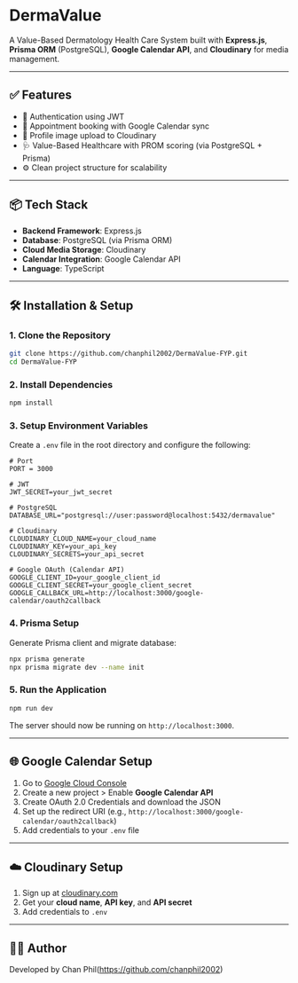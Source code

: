# DermaValue

A Value-Based Dermatology Health Care System built with **Express.js**, **Prisma ORM** (PostgreSQL), **Google Calendar API**, and **Cloudinary** for media management.

---

## ✅ Features

- 🔐 Authentication using JWT
- 📅 Appointment booking with Google Calendar sync
- 📸 Profile image upload to Cloudinary
- 🩺 Value-Based Healthcare with PROM scoring (via PostgreSQL + Prisma)
- ⚙️ Clean project structure for scalability

---

## 📦 Tech Stack

- **Backend Framework**: Express.js
- **Database**: PostgreSQL (via Prisma ORM)
- **Cloud Media Storage**: Cloudinary
- **Calendar Integration**: Google Calendar API
- **Language**: TypeScript

---

## 🛠 Installation & Setup

### 1. Clone the Repository

```bash
git clone https://github.com/chanphil2002/DermaValue-FYP.git
cd DermaValue-FYP
```

### 2. Install Dependencies

```bash
npm install
```

### 3. Setup Environment Variables

Create a `.env` file in the root directory and configure the following:

```env
# Port
PORT = 3000

# JWT
JWT_SECRET=your_jwt_secret

# PostgreSQL
DATABASE_URL="postgresql://user:password@localhost:5432/dermavalue"

# Cloudinary
CLOUDINARY_CLOUD_NAME=your_cloud_name
CLOUDINARY_KEY=your_api_key
CLOUDINARY_SECRETS=your_api_secret

# Google OAuth (Calendar API)
GOOGLE_CLIENT_ID=your_google_client_id
GOOGLE_CLIENT_SECRET=your_google_client_secret
GOOGLE_CALLBACK_URL=http://localhost:3000/google-calendar/oauth2callback

```

### 4. Prisma Setup

Generate Prisma client and migrate database:

```bash
npx prisma generate
npx prisma migrate dev --name init
```

### 5. Run the Application

```bash
npm run dev
```

The server should now be running on `http://localhost:3000`.

---

## 🌐 Google Calendar Setup

1. Go to [Google Cloud Console](https://console.cloud.google.com/)
2. Create a new project > Enable **Google Calendar API**
3. Create OAuth 2.0 Credentials and download the JSON
4. Set up the redirect URI (e.g., `http://localhost:3000/google-calendar/oauth2callback`)
5. Add credentials to your `.env` file

---

## ☁️ Cloudinary Setup

1. Sign up at [cloudinary.com](https://cloudinary.com/)
2. Get your **cloud name**, **API key**, and **API secret**
3. Add credentials to `.env`

---

## 👨‍💻 Author

Developed by Chan Phil(https://github.com/chanphil2002)
